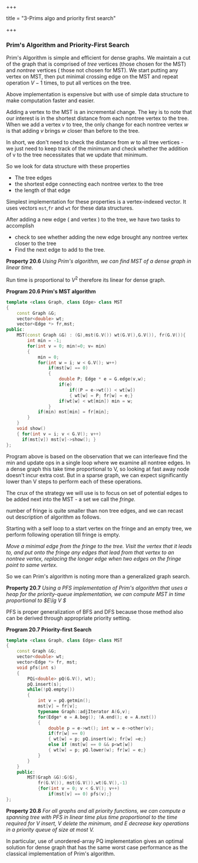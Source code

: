 +++

title = "3-Prims algo and priority first search"

+++

### Prim's Algorithm and Priority-First Search

Prim's Algorithm is simple and efficient for dense graphs. We maintain a cut of the graph that is comprised of *tree* vertices (those chosen for the MST) and *nontree* vertices ( those not chosen for MST). We start putting any vertex on MST, then put minimal crossing edge on the MST and repeat operation $V-1$ times, to put all vertices on the tree.

Above implementation is expensive but with use of simple data structure to make computation faster and easier.

Adding a vertex to the MST is an incremental change. The key is to note that our interest is in the shortest distance from each nontree vertex to the tree. When we add a vertex $v$ to tree, the only change for each nontree vertex $w$ is that adding $v$ brings $w$ closer than before to the tree.

In short, we don't need to check the distance from $w$ to all tree vertices - we just need to keep track of the minimum and check whether the addition of v to the tree necessitates that we update that minimum.

So we look for data structure with these properties

- The tree edges
- the shortest edge connecting each nontree vertex to the tree
- the length of that edge

Simplest implementation for these properties is a vertex-indexed vector. It uses vectors `mst`,`fr` and `wt` for these data structures.

After adding a new edge ( and vertex ) to the tree, we have two tasks to accomplish

- check to see whether adding the new edge brought any nontree vertex closer to the tree
- Find the next edge to add to the tree.

**Property 20.6** *Using Prim's algorithm, we can find MST of a dense graph in linear time.*

Run time is proportional to $V^2$ therefore its linear for dense graph.

**Program 20.6 Prim's MST algorithm**

````c++
template <class Graph, class Edge> class MST
{
    const Graph &G;
    vector<double> wt;
    vector<Edge *> fr,mst;
public:
    MST(const Graph &G) : (G),mst(G.V()) wt(G.V(),G.V()), fr(G.V()){
        int min = -1;
        for(int v = 0; min!=0; v= min)
        {
            min = 0;
            for(int w = i; w < G.V(); w++)
                if(mst[w] == 0)
                {
                    double P; Edge * e = G.edge(v,w);
                    if(e)
                        if((P = e->wt()) < wt[w])
                        { wt[w] = P; fr[w] = e;}
                    if(wt[w] < wt[min]) min = w;
                }
            if(min) mst[min] = fr[min];
        }
    }
    void show()
    { for(int v = i; v < G.V(); v++)
      if(mst[v]) mst[v]->show(); }
};
````

Program above is based on the observation that we can interleave find the min and update ops in a single loop where we examine all nontree edges. In a dense graph this take time proportional to V, so looking at fast away node doesn't incur extra cost. But in a sparse graph, we can expect significantly lower than V steps to perform each of these operations.

The crux of the strategy we will use is to focus on set of potential edges to be added next into the MST - a set we call the *fringe.*

number of fringe is quite smaller than non tree edges, and we can recast out description of algorithm as follows.

Starting with a self loop to a start vertex on the fringe and an empty tree, we perform following operation till fringe is empty.

*Move a minimal edge from the fringe to the tree. Visit the vertex that it leads to, and put onto the fringe any edges that lead from that vertex to an nontree vertex, replacing the longer edge when two edges on the fringe point to same vertex.*

So we can Prim's algorithm is noting more than a generalized graph search.

**Property 20.7** *Using a PFS implementation of Prim's algorithm that uses a heap for the priority-queue implementation, we can compute MST in time proportional to $E\lg V $*

PFS is proper generalization of BFS and DFS because those method also can be derived through appropriate priority setting.

**Program 20.7 Priority-first Search**

````c++
template <class Graph, class Edge> class MST
{
    const Graph &G;
    vector<double> wt;
    vector<Edge *> fr, mst;
    void pfs(int s)
    {
        PQi<double> pQ(G.V(), wt);
        pQ.insert(s);
        while(!pQ.empty())
        {
            int v = pQ.getmin();
            mst[v] = fr[v];
            typename Graph::adjIterator A(G,v);
            for(Edge* e = A.beg(); !A.end(); e = A.nxt())
            {
                double p = e->wt(); int w = e->other(v);
                if(fr[w] == 0)
                { wt[w] = p; pQ.insert(w); fr[w] =e;}
                else if (mst[w] == 0 && p<wt[w])
                { wt[w] = p; pQ.lower(w); fr[w] = e;}
            }
        }
    }
    public:
    	MST(Graph &G):G(G),
    		fr(G.V()), mst(G.V()),wt(G.V(),-1)
            {for(int v = 0; v < G.V(); v++)
            	if(mst[v] == 0) pfs(v);}
};
````

**Property 20.8** *For all graphs and all priority functions, we can compute a spanning tree with PFS in linear time plus time proportional to the time required for V insert, V delete the minimum, and E decrease key operations in a priority queue of size at most V.*

In particular, use of unordered-array PQ implementation gives an optimal solution for dense graph that has the same worst case performance as the classical implementation of Prim's algorithm.

